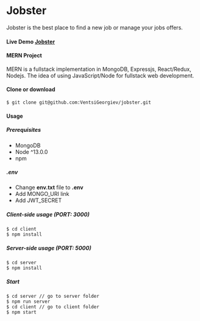 # Jobster

Jobster is the best place to find a new job or manage your jobs offers.

#### **Live Demo** [Jobster](https://jobster-vg.herokuapp.com/)

#### **MERN Project**

MERN is a fullstack implementation in MongoDB, Expressjs, React/Redux, Nodejs.
The idea of using JavaScript/Node for fullstack web development.

#### **Clone or download**

```terminal
$ git clone git@github.com:VentsiGeorgiev/jobster.git
```

#### **Usage**

##### **Prerequisites**

-   MongoDB
-   Node ^13.0.0
-   npm

##### **.env**

-   Change **env.txt** file to **.env**
-   Add MONGO_URI link
-   Add JWT_SECRET

##### **Client-side usage (PORT: 3000)**

```terminal
$ cd client
$ npm install
```

##### **Server-side usage (PORT: 5000)**

```terminal
$ cd server
$ npm install
```

##### **Start**

```terminal
$ cd server // go to server folder
$ npm run server
$ cd client // go to client folder
$ npm start

```
